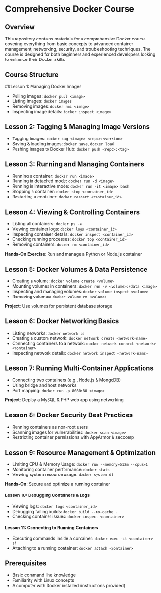 # Comprehensive Docker Course

## Overview
This repository contains materials for a comprehensive Docker course covering everything from basic concepts to advanced container management, networking, security, and troubleshooting techniques. The course is designed for both beginners and experienced developers looking to enhance their Docker skills.

## Course Structure

##Lesson 1: Managing Docker Images
- Pulling images: `docker pull <image>`
- Listing images: `docker images`
- Removing images: `docker rmi <image>`
- Inspecting image details: `docker inspect <image>`

## Lesson 2: Tagging & Managing Image Versions
- Tagging images: `docker tag <image> <repo>:<version>`
- Saving & loading images: `docker save`, `docker load`
- Pushing images to Docker Hub: `docker push <repo>:<tag>`

## Lesson 3: Running and Managing Containers
- Running a container: `docker run <image>`
- Running in detached mode: `docker run -d <image>`
- Running in interactive mode: `docker run -it <image> bash`
- Stopping a container: `docker stop <container_id>`
- Restarting a container: `docker restart <container_id>`

## Lesson 4: Viewing & Controlling Containers
- Listing all containers: `docker ps -a`
- Viewing container logs: `docker logs <container_id>`
- Inspecting container details: `docker inspect <container_id>`
- Checking running processes: `docker top <container_id>`
- Removing containers: `docker rm <container_id>`

**Hands-On Exercise**: Run and manage a Python or Node.js container

## Lesson 5: Docker Volumes & Data Persistence
- Creating a volume: `docker volume create <volume>`
- Mounting volumes in containers: `docker run -v <volume>:/data <image>`
- Inspecting and managing volumes: `docker volume inspect <volume>`
- Removing volumes: `docker volume rm <volume>`

**Project**: Use volumes for persistent database storage


## Lesson 6: Docker Networking Basics
- Listing networks: `docker network ls`
- Creating a custom network: `docker network create <network-name>`
- Connecting containers to a network: `docker network connect <network> <container>`
- Inspecting network details: `docker network inspect <network-name>`

## Lesson 7: Running Multi-Container Applications
- Connecting two containers (e.g., Node.js & MongoDB)
- Using bridge and host networks
- Port mapping: `docker run -p 8080:80 <image>`

**Project**: Deploy a MySQL & PHP web app using networking

## Lesson 8: Docker Security Best Practices
- Running containers as non-root users
- Scanning images for vulnerabilities: `docker scan <image>`
- Restricting container permissions with AppArmor & seccomp

## Lesson 9: Resource Management & Optimization
- Limiting CPU & Memory Usage: `docker run --memory=512m --cpus=1`
- Monitoring container performance: `docker stats`
- Viewing system resource usage: `docker system df`

**Hands-On**: Secure and optimize a running container


#### Lesson 10: Debugging Containers & Logs
- Viewing logs: `docker logs <container_id>`
- Debugging failing builds: `docker build --no-cache .`
- Checking container issues: `docker inspect <container>`

#### Lesson 11: Connecting to Running Containers
- Executing commands inside a container: `docker exec -it <container> sh`
- Attaching to a running container: `docker attach <container>`

## Prerequisites
- Basic command line knowledge
- Familiarity with Linux concepts
- A computer with Docker installed (instructions provided)

